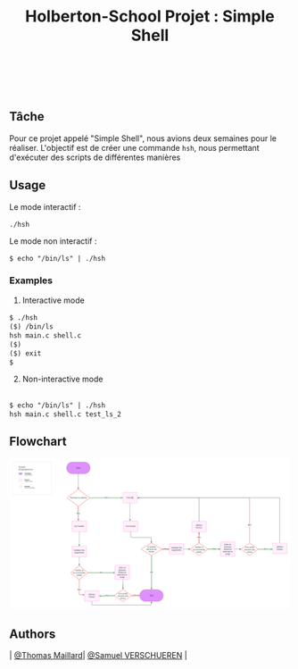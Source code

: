 <h1 align="center">Holberton-School Projet : Simple Shell</h1>
</div>
<br><br><br><br>

## Tâche

Pour ce projet appelé "Simple Shell", nous avions deux semaines pour le réaliser.
L'objectif est de créer une commande `hsh`, nous permettant d'exécuter des scripts de différentes manières

## Usage

Le mode interactif :

```
./hsh
```

Le mode non interactif :

```
$ echo "/bin/ls" | ./hsh
```

### Examples

1. Interactive mode

```
$ ./hsh
($) /bin/ls
hsh main.c shell.c
($)
($) exit
$

```

2. Non-interactive mode

```

$ echo "/bin/ls" | ./hsh
hsh main.c shell.c test_ls_2
```

## Flowchart

<img src="https://github.com/Thomas3300000/holbertonschool-simple_shell/blob/Samuel/Annexes/Flowchart.png?raw=true">

## Authors

| [@Thomas Maillard](https://github.com/Thomas3300000)| [@Samuel VERSCHUEREN](https://github.com/Ezio-33) |

